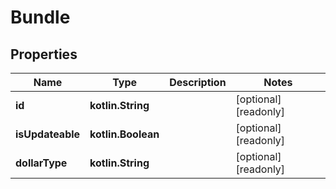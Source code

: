 
# Bundle

## Properties
Name | Type | Description | Notes
------------ | ------------- | ------------- | -------------
**id** | **kotlin.String** |  |  [optional] [readonly]
**isUpdateable** | **kotlin.Boolean** |  |  [optional] [readonly]
**dollarType** | **kotlin.String** |  |  [optional] [readonly]



